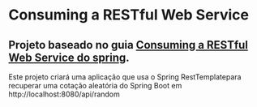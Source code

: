 # Consuming a RESTful Web Service
## Projeto baseado no guia [Consuming a RESTful Web Service do spring](https://spring.io/guides/gs/consuming-rest/).

Este projeto criará uma aplicação que usa o Spring RestTemplatepara recuperar uma cotação aleatória do Spring Boot em 
http://localhost:8080/api/random
